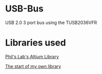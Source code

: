 # USB-Bus
USB 2.0 3 port bus using the TUSB2036VFR

# Libraries used
[Phil's Lab's Altium Library](https://github.com/pms67/AltiumDesigner-Libraries) 

[The start of my own library](https://github.com/PickleNick2/USB-Bus/tree/main/Nick)
